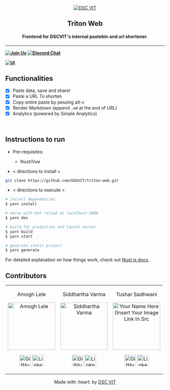 <p align="center">
<a href="https://dscvit.com">
	<img src="https://user-images.githubusercontent.com/30529572/92081025-fabe6f00-edb1-11ea-9169-4a8a61a5dd45.png" alt="DSC VIT"/>
</a>
	<h2 align="center"> Triton Web </h2>
	<h4 align="center"> Frontend for DSCVIT's internal pastebin and url shortener. <h4>
</p>

---
[![Join Us](https://img.shields.io/badge/Join%20Us-Developer%20Student%20Clubs-red)](https://dsc.community.dev/vellore-institute-of-technology/)
[![Discord Chat](https://img.shields.io/discord/760928671698649098.svg)](https://discord.com/invite/cWyEXgV)

[![UI ](https://img.shields.io/badge/User%20Interface-Link%20to%20UI-orange?style=flat-square&logo=appveyor)](https://dscv.it)


## Functionalities
- [x]  Paste data, save and share!
- [x]  Paste a URL To shorten
- [x]  Copy entire paste by pessing alt-c
- [x]  Render Markdown (append `.md` at the end of URL)
- [x]  Analytics (powered by Simple Analytics)

<br>


## Instructions to run

* Pre-requisites:
	-  Nuxt/Vue

* < directions to install > 
```bash
git clone https://github.com/GDGVIT/triton-web.git
```

* < directions to execute >
```bash
# install dependencies
$ yarn install

# serve with hot reload at localhost:3000
$ yarn dev

# build for production and launch server
$ yarn build
$ yarn start

# generate static project
$ yarn generate
```

For detailed explanation on how things work, check out [Nuxt.js docs](https://nuxtjs.org).


## Contributors

<table>
<tr align="center">


<td>

Amogh Lele

<p align="center">
<img src = "https://avatars.githubusercontent.com/u/31761843" width="150" height="150" alt="Amogh Lele">
</p>
<p align="center">
<a href = "https://github.com/sphericalkat"><img src = "http://www.iconninja.com/files/241/825/211/round-collaboration-social-github-code-circle-network-icon.svg" width="36" height = "36" alt="GitHub"/></a>
<a href = "https://www.linkedin.com/in/person1">
<img src = "http://www.iconninja.com/files/863/607/751/network-linkedin-social-connection-circular-circle-media-icon.svg" width="36" height="36" alt="LinkedIn"/>
</a>
</p>
</td>


<td>

Siddhartha Varma

<p align="center">
<img src = "https://avatars.githubusercontent.com/u/39856034" width="150" height="150" alt="Siddhartha Varma">
</p>
<p align="center">
<a href = "https://github.com/BRO3886"><img src = "http://www.iconninja.com/files/241/825/211/round-collaboration-social-github-code-circle-network-icon.svg" width="36" height = "36" alt="GitHub"/></a>
<a href = "https://www.linkedin.com/in/siddharthav22">
<img src = "http://www.iconninja.com/files/863/607/751/network-linkedin-social-connection-circular-circle-media-icon.svg" width="36" height="36" alt="LinkedIn"/>
</a>
</p>
</td>



<td>

Tushar Sadhwani

<p align="center">
<img src = "https://avatars.githubusercontent.com/u/43412083" width="150" height="150" alt="Your Name Here (Insert Your Image Link In Src">
</p>
<p align="center">
<a href = "https://github.com/tusharsadhwani"><img src = "http://www.iconninja.com/files/241/825/211/round-collaboration-social-github-code-circle-network-icon.svg" width="36" height = "36" alt="GitHub"/></a>
<a href = "https://www.linkedin.com/in/person3">
<img src = "http://www.iconninja.com/files/863/607/751/network-linkedin-social-connection-circular-circle-media-icon.svg" width="36" height="36" alt="LinkedIn"/>
</a>
</p>
</td>
</tr>
  </table>

<p align="center">
	Made with :heart: by <a href="https://dscvit.com">DSC VIT</a>
</p>

